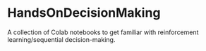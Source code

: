 # HandsOnDecisionMaking
A collection of Colab notebooks to get familiar with reinforcement learning/sequential decision-making.
